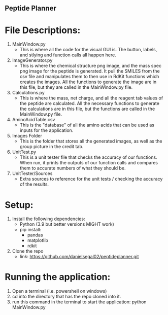 ## Peptide Planner


# File Descriptions:
1. MainWindow.py
    - This is where all the code for the visual GUI is. The button, labels, and stlying and function calls all happen here.
2. ImageGenerator.py 
    - This is where the chemical structure png image, and the mass spec png image for the peptide is generated. It pull the SMILES from the csv file and manipulates them to then use in RdKit functions which creates the images. All the functions to generate the image are in this file, but they are called in the MainWindow.py file.
3. Calculations.py
    - This is where the mass, net charge, and all the reagent tab values of the peptide are calculated. All the necessary functions to generate the calculations are in this file, but the functions are called in the MainWindow.py file.
4. AminoAcidTable.csv
    - This is the "database" of all the amino acids that can be used as inputs for the application.
5. Images Folder
    - This is the folder that stores all the generated images, as well as the group picture in the credit tab.
6. UnitTest.py
    - This is a unit tester file that checks the accuracy of our functions. When run, it prints the outputs of our function calls and compares them to accurate numbers of what they should be.
7. UnitTester/Sources
    - Extra sources to reference for the unit tests / checking the accuracy of the results.

# Setup:
1. Install the following dependencies:
    - Python (3.9 but better versions MIGHT work)
    - pip install:
        - pandas
        - matplotlib
        - rdkit
2. Clone the repo
    - link: https://github.com/danielsegal02/peptideplanner.git
 

# Running the application:
1. Open a terminal (i.e. powershell on windows)
2. cd into the directory that has the repo cloned into it.
3. run this command in the terminal to start the application:
    python MainWindow.py
